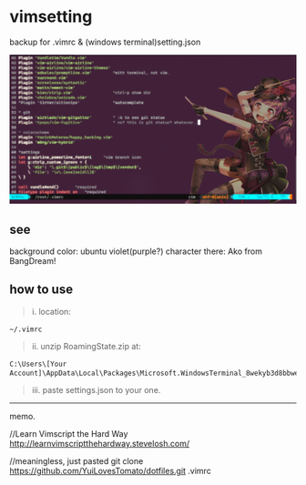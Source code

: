 # vimsetting
backup for .vimrc & (windows terminal)setting.json

![preview](./Capture.PNG "아코쨘")

## see
background color: ubuntu violet(purple?)
character there: Ako from BangDream!

## how to use
>i. location:
  
    ~/.vimrc

>ii. unzip RoamingState.zip at:

    C:\Users\[Your Account]\AppData\Local\Packages\Microsoft.WindowsTerminal_8wekyb3d8bbwe\RoamingState

>iii. paste settings.json to your one.



-------------
memo.

//Learn Vimscript the Hard Way
http://learnvimscriptthehardway.stevelosh.com/

//meaningless, just pasted
git clone https://github.com/YuiLovesTomato/dotfiles.git .vimrc
